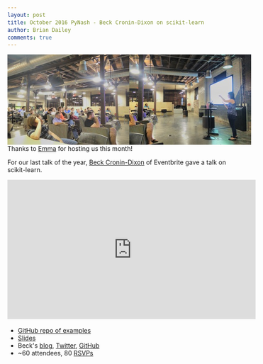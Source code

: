 ```yaml
---
layout: post
title: October 2016 PyNash - Beck Cronin-Dixon on scikit-learn
author: Brian Dailey
comments: true
---
```


<div class="row" style="width:550px; margin: 0px auto;">
<img src="/img/meetups/2016-10.jpg" style="float:left;"><img src="/img/meetups/2016-10-2.jpg" style="float:left;">
</div>

Thanks to [Emma](https://www.myemma.com/) for hosting us this month!

For our last talk of the year, [Beck Cronin-Dixon](http://beckcd.com/) of Eventbrite gave a talk on scikit-learn.

<iframe width="560" height="315" src="https://www.youtube.com/embed/mhQUcGF_L5M" frameborder="0" allowfullscreen></iframe>

* [GitHub repo of examples](https://github.com/beck410/beginners-guide-to-sml)
* [Slides](https://docs.google.com/presentation/d/1e0A8r1ubk7w-vMfY4WzYBzRWusCpomtx5eS1CvX_C1k/)
* Beck's [blog](http://beckcd.com/),  [Twitter](http://twitter.com/scottsburns), [GitHub](http://github.com/sburns)
* ~60 attendees, 80 [RSVPs](http://www.meetup.com/PyNash/events/231773313/)

